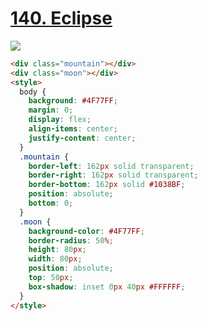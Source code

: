 # [140. Eclipse](https://cssbattle.dev/play/140)

![](https://cssbattle.dev/targets/140.png)

```HTML
<div class="mountain"></div>
<div class="moon"></div>
<style>
  body {
    background: #4F77FF;
    margin: 0;
    display: flex;
    align-items: center;
    justify-content: center;
  }
  .mountain {
    border-left: 162px solid transparent;
    border-right: 162px solid transparent;
    border-bottom: 162px solid #1038BF;
    position: absolute;
    bottom: 0;
  }
  .moon {
    background-color: #4F77FF;
    border-radius: 50%;
    height: 80px;
    width: 80px;
    position: absolute;
    top: 50px;
    box-shadow: inset 0px 40px #FFFFFF;
  }
</style>

```
